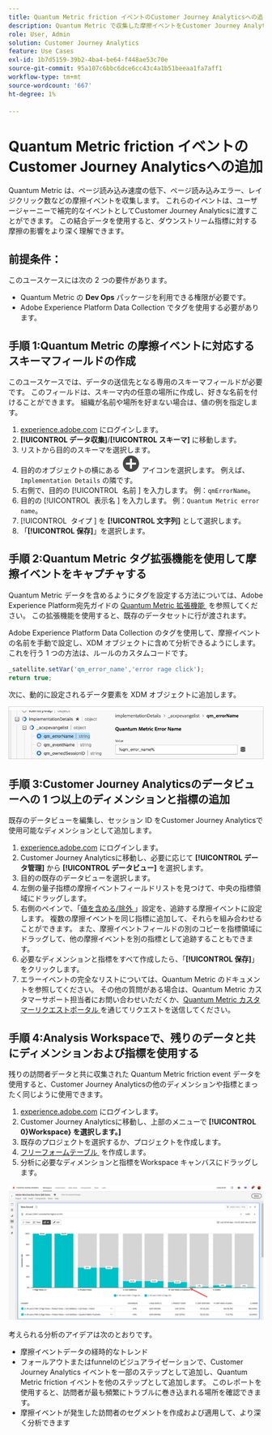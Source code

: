 ```yaml
---
title: Quantum Metric friction イベントのCustomer Journey Analyticsへの追加
description: Quantum Metric で収集した摩擦イベントをCustomer Journey Analyticsの行動データに追加して、CJAのインサイトに深みを持たせます。
role: User, Admin
solution: Customer Journey Analytics
feature: Use Cases
exl-id: 1b7d5159-39b2-4ba4-be64-f448ae53c70e
source-git-commit: 95a107c6bbc6dce6cc43c4a1b51beeaa1fa7aff1
workflow-type: tm+mt
source-wordcount: '667'
ht-degree: 1%

---
```


# Quantum Metric friction イベントのCustomer Journey Analyticsへの追加

Quantum Metric は、ページ読み込み速度の低下、ページ読み込みエラー、レイジクリック数などの摩擦イベントを収集します。 これらのイベントは、ユーザージャーニーで補完的なイベントとしてCustomer Journey Analyticsに渡すことができます。 この結合データを使用すると、ダウンストリーム指標に対する摩擦の影響をより深く理解できます。

## 前提条件：

このユースケースには次の 2 つの要件があります。

* Quantum Metric の **Dev Ops** パッケージを利用できる権限が必要です。
* Adobe Experience Platform Data Collection でタグを使用する必要があります。

## 手順 1:Quantum Metric の摩擦イベントに対応するスキーマフィールドの作成

このユースケースでは、データの送信先となる専用のスキーマフィールドが必要です。 このフィールドは、スキーマ内の任意の場所に作成し、好きな名前を付けることができます。 組織が名前や場所を好まない場合は、値の例を指定します。

1. [experience.adobe.com](https://experience.adobe.com) にログインします。
1. **[!UICONTROL データ収集]**/**[!UICONTROL スキーマ]** に移動します。
1. リストから目的のスキーマを選択します。
1. 目的のオブジェクトの横にある ![&#x200B; フィールドを追加 &#x200B;](/help/assets/icons/AddCircle.svg) アイコンを選択します。 例えば、`Implementation Details` の隣です。
1. 右側で、目的の [!UICONTROL &#x200B; 名前 &#x200B;] を入力します。 例：`qmErrorName`。
1. 目的の [!UICONTROL &#x200B; 表示名 &#x200B;] を入力します。 例：`Quantum Metric error name`。
1. [!UICONTROL &#x200B; タイプ &#x200B;] を **[!UICONTROL 文字列]** として選択します。
1. 「**[!UICONTROL 保存]**」を選択します。

## 手順 2:Quantum Metric タグ拡張機能を使用して摩擦イベントをキャプチャする

Quantum Metric データを含めるようにタグを設定する方法については、Adobe Experience Platform宛先ガイドの [Quantum Metric 拡張機能 &#x200B;](https://experienceleague.adobe.com/en/docs/experience-platform/destinations/catalog/analytics/quantum-metric) を参照してください。 この拡張機能を使用すると、既存のデータセットに行が渡されます。

Adobe Experience Platform Data Collection のタグを使用して、摩擦イベントの名前を手動で設定し、XDM オブジェクトに含めて分析できるようにします。 これを行う 1 つの方法は、ルールのカスタムコードです。

```js
_satellite.setVar('qm_error_name','error rage click');
return true;
```

次に、動的に設定されるデータ要素を XDM オブジェクトに追加します。

![Quantum Metric エラー名のスクリーンショット &#x200B;](assets/error-name.png)

## 手順 3:Customer Journey Analyticsのデータビューへの 1 つ以上のディメンションと指標の追加

既存のデータビューを編集し、セッション ID をCustomer Journey Analyticsで使用可能なディメンションとして追加します。

1. [experience.adobe.com](https://experience.adobe.com) にログインします。
1. Customer Journey Analyticsに移動し、必要に応じて **[!UICONTROL データ管理]** から **[!UICONTROL データビュー]** を選択します。
1. 目的の既存のデータビューを選択します。
1. 左側の量子指標の摩擦イベントフィールドリストを見つけて、中央の指標領域にドラッグします。
1. 右側のペインで、「[&#x200B; 値を含める/除外 &#x200B;](/help/data-views/component-settings/include-exclude-values.md)」設定を、追跡する摩擦イベントに設定します。 複数の摩擦イベントを同じ指標に追加して、それらを組み合わせることができます。 また、摩擦イベントフィールドの別のコピーを指標領域にドラッグして、他の摩擦イベントを別の指標として追跡することもできます。
1. 必要なディメンションと指標をすべて作成したら、「**[!UICONTROL 保存]**」をクリックします。
1. エラーイベントの完全なリストについては、Quantum Metric のドキュメントを参照してください。 その他の質問がある場合は、Quantum Metric カスタマーサポート担当者にお問い合わせいただくか、[Quantum Metric カスタマーリクエストポータル &#x200B;](https://community.quantummetric.com/s/public-support-page) を通じてリクエストを送信してください。

## 手順 4:Analysis Workspaceで、残りのデータと共にディメンションおよび指標を使用する

残りの訪問者データと共に収集された Quantum Metric friction event データを使用すると、Customer Journey Analyticsの他のディメンションや指標とまったく同じように使用できます。

1. [experience.adobe.com](https://experience.adobe.com) にログインします。
1. Customer Journey Analyticsに移動し、上部のメニューで **[!UICONTROL 0&rbrace;Workspace&rbrace; を選択します。]**
1. 既存のプロジェクトを選択するか、プロジェクトを作成します。
1. [&#x200B; フリーフォームテーブル &#x200B;](/help/analysis-workspace/visualizations/freeform-table/freeform-table.md) を作成します。
1. 分析に必要なディメンションと指標をWorkspace キャンバスにドラッグします。

![&#x200B; 摩擦グラフ &#x200B;](assets/friction-graph.png)

考えられる分析のアイデアは次のとおりです。

* 摩擦イベントデータの経時的なトレンド
* フォールアウトまたはfunnelのビジュアライゼーションで、Customer Journey Analytics イベントを一部のステップとして追加し、Quantum Metric friction イベントを他のステップとして追加します。 このレポートを使用すると、訪問者が最も頻繁にトラブルに巻き込まれる場所を確認できます。
* 摩擦イベントが発生した訪問者のセグメントを作成および適用して、より深く分析できます
